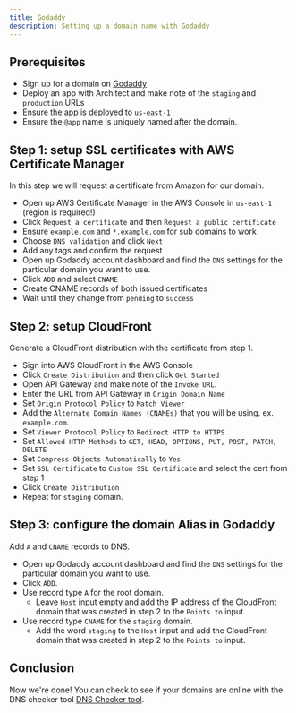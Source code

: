 ```yaml
---
title: Godaddy
description: Setting up a domain name with Godaddy
---
```


## Prerequisites

- Sign up for a domain on [Godaddy](https://www.Godaddy.com/)
- Deploy an app with Architect and make note of the `staging` and `production` URLs
- Ensure the app is deployed to `us-east-1`
- Ensure the `@app` name is uniquely named after the domain.

## Step 1: setup SSL certificates with AWS Certificate Manager

In this step we will request a certificate from Amazon for our domain.

- Open up AWS Certificate Manager in the AWS Console in `us-east-1` (region is required!)
- Click `Request a certificate` and then `Request a public certificate`
- Ensure `example.com` and `*.example.com` for sub domains to work
- Choose `DNS validation` and click `Next`
- Add any tags and confirm the request
- Open up Godaddy account dashboard and find the `DNS` settings for the particular domain you want to use.
- Click `ADD` and select `CNAME`
- Create CNAME records of both issued certificates
- Wait until they change from `pending` to `success`

## Step 2: setup CloudFront

Generate a CloudFront distribution with the certificate from step 1.

- Sign into AWS CloudFront in the AWS Console
- Click `Create Distribution` and then click `Get Started`
- Open API Gateway and make note of the `Invoke URL`.
- Enter the URL from API Gateway in `Origin Domain Name`
- Set `Origin Protocol Policy` to `Match Viewer`
- Add the `Alternate Domain Names (CNAMEs)` that you will be using. ex. `example.com`.
- Set `Viewer Protocol Policy` to `Redirect HTTP to HTTPS`
- Set `Allowed HTTP Methods` to `GET, HEAD, OPTIONS, PUT, POST, PATCH, DELETE`
- Set `Compress Objects Automatically` to `Yes`
- Set `SSL Certificate` to `Custom SSL Certificate` and select the cert from step 1
- Click `Create Distribution`
- Repeat for `staging` domain.

## Step 3: configure the domain Alias in Godaddy

Add `A` and `CNAME` records to DNS.

- Open up Godaddy account dashboard and find the `DNS` settings for the particular domain you want to use.
- Click `ADD`.
- Use record type `A` for the root domain.
    - Leave `Host` input empty and add the IP address of the CloudFront domain that was created in step 2 to the `Points to` input.
- Use record type `CNAME` for the `staging` domain.
    - Add the word `staging` to the `Host` input and add the CloudFront domain that was created in step 2 to the `Points to` input.

## Conclusion

Now we're done! You can check to see if your domains are online with the DNS checker tool [DNS Checker tool](https://dnschecker.org/).
